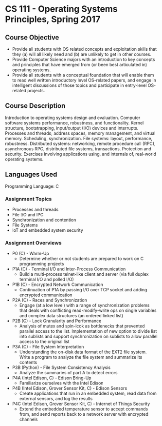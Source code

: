 # CS 111 - Operating Systems Principles, Spring 2017 

## Course Objective
* Provide all students with OS related concepts and exploitation skills that they (a) will all likely need and (b) are unlikely to get in other courses.
* Provide Computer Science majors with an introduction to key concepts and principles that have emerged from (or been best articulated in) operating systems.
* Provide all students with a conceptual foundation that will enable them to read well written introductory level OS-related papers, and engage in intelligent discussions of those topics and participate in entry-level OS-related projects.

## Course Description
Introduction to operating systems design and evaluation. Computer software systems performance, robustness, and functionality. Kernel structure, bootstrapping, input/output (I/O) devices and interrupts. Processes and threads; address spaces, memory management, and virtual memory. Scheduling, synchronization. File systems: layout, performance, robustness. Distributed systems: networking, remote procedure call (RPC), asynchronous RPC, distributed file systems, transactions. Protection and security. Exercises involving applications using, and internals of, real-world operating systems.

## Languages Used
Programming Language: C

### Assignment Topics
* Processes and threads
* File I/O and IPC
* Synchronization and contention
* File Systems
* IoT and embedded system security

### Assignment Overviews
* P0 (C) - Warm-Up
  * Determine whether or not students are prepared to work on C programming projects
* P1A (C) - Terminal I/O and Inter-Process Communication
  * Build a multi-process telnet-like client and server (via full duplex terminal I/O and polled I/O)
* P1B (C) - Encrypted Network Communication
  * Continuation of P1A by passing I/O over TCP socket and adding encrypted communication
* P2A (C) - Races and Synchronization
  * Engage (at a low level) with a range of synchronization problems that deals with conflicting read-modify-write ops on single variables and complex data structures (an ordered linked list)
* P2B (C) - Lock Granularity and Performance
  * Analysis of mutex and spin-lcok as bottlenecks that prevented parallel access to the list. Implementation of new option to divide list into sublists and support synchronization on sublists to allow parallel access to the original list
* P3A (C) - File System Interpretation
  * Understanding the on-disk data format of the EXT2 file system. Write a program to analyze the file system and summarize its contents
* P3B (Python) - File System Consistency Analysis
  * Analyze the summaries of part A to detect errors
* P4A (Intel Edison, C) - Edison Bring-Up
  * Familiarize ourselves with the Intel Edison
* P4B (Intel Edison, Grover Sensor Kit, C) - Edison Sensors
  * Create applications that run in an embedded system, read data from external sensors, and log the results
* P4C (Intel Edison, Grover Sensor Kit, C) - Internet of Things Security
  * Extend the embedded temperature sensor to accept commands from, and send reports back to a network server with encrypted channels